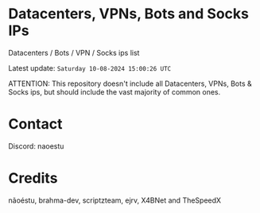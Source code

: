 # Datacenters, VPNs, Bots and Socks IPs
 
Datacenters / Bots / VPN / Socks ips list

Latest update: `Saturday 10-08-2024 15:00:26 UTC` 

ATTENTION: This repository doesn't include all Datacenters, VPNs, Bots & Socks ips, 
but should include the vast majority of common ones.

# Contact
Discord: naoestu

# Credits
nãoéstu, brahma-dev, scriptzteam, ejrv, X4BNet and TheSpeedX
